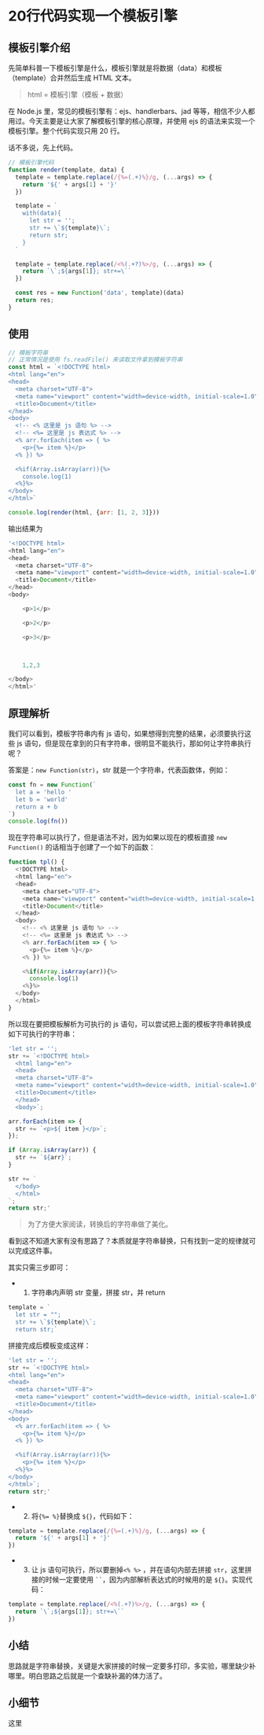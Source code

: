 # 20行代码实现一个模板引擎

## 模板引擎介绍

先简单科普一下模板引擎是什么，模板引擎就是将数据（data）和模板（template）合并然后生成 HTML 文本。

> html = 模板引擎（模板 + 数据）

在 Node.js 里，常见的模板引擎有：ejs、handlerbars、jad 等等，相信不少人都用过。今天主要是让大家了解模板引擎的核心原理，并使用 ejs 的语法来实现一个模板引擎。整个代码实现只用 20 行。

话不多说，先上代码。

```javaScript
// 模板引擎代码
function render(template, data) {
  template = template.replace(/{%=(.+)%}/g, (...args) => {
    return '${' + args[1] + '}'
  })

  template = `
    with(data){
      let str = '';
      str += \`${template}\`;
      return str;
    }
  `

  template = template.replace(/<%(.+?)%>/g, (...args) => {
    return `\`;${args[1]}; str+=\``
  })

  const res = new Function('data', template)(data)
  return res;
}
```

## 使用

```javaScript
// 模板字符串
// 正常情况是使用 fs.readFile() 来读取文件拿到模板字符串
const html = `<!DOCTYPE html>
<html lang="en">
<head>
  <meta charset="UTF-8">
  <meta name="viewport" content="width=device-width, initial-scale=1.0">
  <title>Document</title>
</head>
<body>
  <!-- <% 这里是 js 语句 %> -->
  <!-- <%= 这里是 js 表达式 %> -->
  <% arr.forEach(item => { %>
    <p>{%= item %}</p>
  <% }) %>

  <%if(Array.isArray(arr)){%>
    console.log(1)
  <%}%>
</body>
</html>`

console.log(render(html, {arr: [1, 2, 3]}))
```
输出结果为

```javaScript
'<!DOCTYPE html>
<html lang="en">
<head>
  <meta charset="UTF-8">
  <meta name="viewport" content="width=device-width, initial-scale=1.0">
  <title>Document</title>
</head>
<body>

    <p>1</p>

    <p>2</p>

    <p>3</p>



    1,2,3

</body>
</html>'
```

## 原理解析

我们可以看到，模板字符串内有 js 语句，如果想得到完整的结果，必须要执行这些 js 语句，但是现在拿到的只有字符串，很明显不能执行，那如何让字符串执行呢？

答案是：```new Function(str)```，str 就是一个字符串，代表函数体，例如：

```javaScript
const fn = new Function(`
  let a = 'hello '
  let b = 'world'
  return a + b
`)
console.log(fn())
```

现在字符串可以执行了，但是语法不对，因为如果以现在的模板直接 ```new Function()``` 的话相当于创建了一个如下的函数：

```javaScript
function tpl() {
  <!DOCTYPE html>
  <html lang="en">
  <head>
    <meta charset="UTF-8">
    <meta name="viewport" content="width=device-width, initial-scale=1.0">
    <title>Document</title>
  </head>
  <body>
    <!-- <% 这里是 js 语句 %> -->
    <!-- <%= 这里是 js 表达式 %> -->
    <% arr.forEach(item => { %>
      <p>{%= item %}</p>
    <% }) %>

    <%if(Array.isArray(arr)){%>
      console.log(1)
    <%}%>
  </body>
  </html>
}
```

所以现在要把模板解析为可执行的 js 语句，可以尝试把上面的模板字符串转换成如下可执行的字符串：

```javaScript
'let str = '';
str += `<!DOCTYPE html>
  <html lang="en">
  <head>
  <meta charset="UTF-8">
  <meta name="viewport" content="width=device-width, initial-scale=1.0">
  <title>Document</title>
  </head>
  <body>`;

arr.forEach(item => {
  str += `<p>${ item }</p>`;
});

if (Array.isArray(arr)) {
  str += `${arr}`;
}

str += `
  </body>
  </html>
`;
return str;'
```
> 为了方便大家阅读，转换后的字符串做了美化。

看到这不知道大家有没有思路了？本质就是字符串替换，只有找到一定的规律就可以完成这件事。

其实只需三步即可：

- 1. 字符串内声明 str 变量，拼接 str，并 return
```javaScript
template = `
  let str = "";
  str += \`${template}\`;
  return str;`
```
拼接完成后模板变成这样：

```javaScript
'let str = '';
str += `<!DOCTYPE html>
<html lang="en">
<head>
  <meta charset="UTF-8">
  <meta name="viewport" content="width=device-width, initial-scale=1.0">
  <title>Document</title>
</head>
<body>
  <% arr.forEach(item => { %>
    <p>{%= item %}</p>
  <% }) %>

  <%if(Array.isArray(arr)){%>
    <p>{%= item %}</p>
  <%}%>
</body>
</html>`;
return str;'
```

- 2. 将```{%= %}```替换成 ```${}```，代码如下：

```javaScript
template = template.replace(/{%=(.+)%}/g, (...args) => {
  return '${' + args[1] + '}'
})
```


- 3. 让 js 语句可执行，所以要删掉```<% %>``` ，并在语句内部去拼接 ```str```，这里拼接的时候一定要使用 ``` `` ```，因为内部解析表达式的时候用的是 ```${}```。实现代码：

```javaScript
template = template.replace(/<%(.+?)%>/g, (...args) => {
  return `\`;${args[1]}; str+=\``
})
```

## 小结

思路就是字符串替换，关键是大家拼接的时候一定要多打印，多实验，哪里缺少补哪里。明白思路之后就是一个查缺补漏的体力活了。

## 小细节

这里